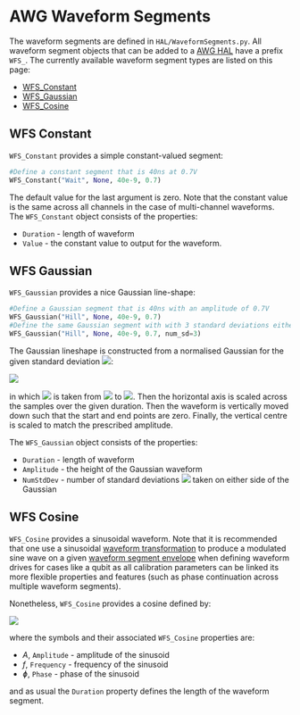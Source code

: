 # AWG Waveform Segments

The waveform segments are defined in `HAL/WaveformSegments.py`. All waveform segment objects that can be added to a [AWG HAL](AWG_Pulse_Building.md) have a prefix `WFS_`. The currently available waveform segment types are listed on this page:

- [WFS_Constant](#wfs-constant)
- [WFS_Gaussian](#wfs-gaussian)
- [WFS_Cosine](#wfs-cosine)

## WFS Constant

`WFS_Constant` provides a simple constant-valued segment:

```python
#Define a constant segment that is 40ns at 0.7V
WFS_Constant("Wait", None, 40e-9, 0.7)
```

The default value for the last argument is zero. Note that the constant value is the same across all channels in the case of multi-channel waveforms. The `WFS_Constant` object consists of the properties:

- `Duration` - length of waveform
- `Value` - the constant value to output for the waveform.

## WFS Gaussian

`WFS_Gaussian` provides a nice Gaussian line-shape:

```python
#Define a Gaussian segment that is 40ns with an amplitude of 0.7V
WFS_Gaussian("Hill", None, 40e-9, 0.7)
#Define the same Gaussian segment with with 3 standard deviations either direction
WFS_Gaussian("Hill", None, 40e-9, 0.7, num_sd=3)
```

The Gaussian lineshape is constructed from a normalised Gaussian for the given standard deviation <img src="https://render.githubusercontent.com/render/math?math=\sigma">:

<img src="https://render.githubusercontent.com/render/math?math=G(x)=\exp\left(-\tfrac{x^2}{\sigma^2}\right)">

in which <img src="https://render.githubusercontent.com/render/math?math=x"> is taken from <img src="https://render.githubusercontent.com/render/math?math=-\sigma"> to <img src="https://render.githubusercontent.com/render/math?math=%2B\sigma">. Then the horizontal axis is scaled across the samples over the given duration. Then the waveform is vertically moved down such that the start and end points are zero. Finally, the vertical centre is scaled to match the prescribed amplitude.

The `WFS_Gaussian` object consists of the properties:

- `Duration` - length of waveform
- `Amplitude` - the height of the Gaussian waveform
- `NumStdDev` - number of standard deviations <img src="https://render.githubusercontent.com/render/math?math=\sigma"> taken on either side of the Gaussian

## WFS Cosine

`WFS_Cosine` provides a sinusoidal waveform. Note that it is recommended that one use a sinusoidal [waveform transformation](AWG_WFMTs.md) to produce a modulated sine wave on a given [waveform segment envelope](AWG_Pulse_Building.md) when defining waveform drives for cases like a qubit as all calibration parameters can be linked its more flexible properties and features (such as phase continuation across multiple waveform segments).

Nonetheless, `WFS_Cosine` provides a cosine defined by:

<img src="https://render.githubusercontent.com/render/math?math=f(t)=A\cos(2\pi ft %2B\phi)">

where the symbols and their associated `WFS_Cosine` properties are:

- *A*, `Amplitude` - amplitude of the sinusoid
- *f*, `Frequency` - frequency of the sinusoid
- *ɸ*, `Phase` - phase of the sinusoid

and as usual the `Duration` property defines the length of the waveform segment.
